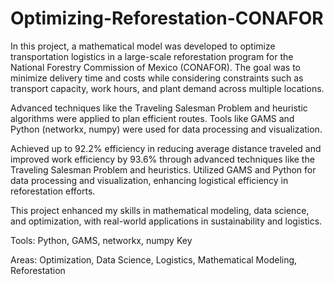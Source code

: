 # Optimizing-Reforestation-CONAFOR

In this project, a mathematical model was developed to optimize transportation logistics in a large-scale reforestation program for the National Forestry Commission of Mexico (CONAFOR). The goal was to minimize delivery time and costs while considering constraints such as transport capacity, work hours, and plant demand across multiple locations.

Advanced techniques like the Traveling Salesman Problem and heuristic algorithms were applied to plan efficient routes. Tools like GAMS and Python (networkx, numpy) were used for data processing and visualization.

Achieved up to 92.2% efficiency in reducing average distance traveled and improved work efficiency by 93.6% through advanced techniques like the Traveling Salesman Problem and heuristics.
Utilized GAMS and Python for data processing and visualization, enhancing logistical efficiency in reforestation efforts.

This project enhanced my skills in mathematical modeling, data science, and optimization, with real-world applications in sustainability and logistics.

Tools: Python, GAMS, networkx, numpy Key 

Areas: Optimization, Data Science, Logistics, Mathematical Modeling, Reforestation
